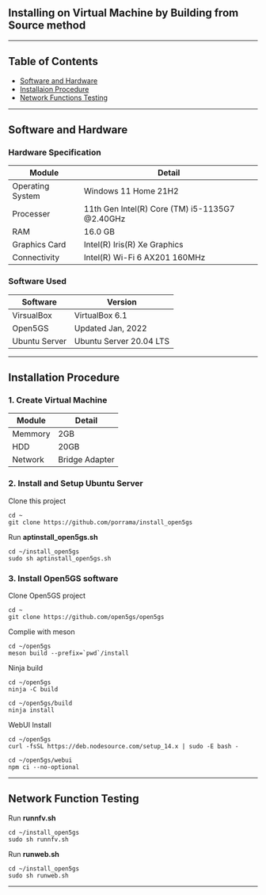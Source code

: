 ## Installing on Virtual Machine by Building from Source method

---

## Table of Contents
- [Software and Hardware](#id-specification)
- [Installaion Procedure](#id-installation)
- [Network Functions Testing](#id-networkfunction)

---

<div id='id-specification'/>

## Software and Hardware

### Hardware Specification
| Module           | Detail                                         |
| -----------      | -----------                                    |
| Operating System | Windows 11 Home 21H2                           |
| Processer        | 11th Gen Intel(R) Core (TM) i5-1135G7 @2.40GHz |
| RAM              | 16.0 GB                                        |
| Graphics Card    | Intel(R) Iris(R) Xe Graphics                   |
| Connectivity     | Intel(R) Wi-Fi 6 AX201 160MHz                  |

### Software Used
| Software      | Version                 |
| -----------   | -----------             |
| VirsualBox    | VirtualBox 6.1          |
| Open5GS       | Updated Jan, 2022       |
| Ubuntu Server | Ubuntu Server 20.04 LTS |

---

<div id='id-installation'/>

## Installation Procedure

### 1. Create Virtual Machine
| Module      | Detail         |
| ----------- | -----------    |
| Memmory     | 2GB            |
| HDD         | 20GB           |
| Network     | Bridge Adapter |

### 2. Install and Setup Ubuntu Server

Clone this project
~~~ text
cd ~
git clone https://github.com/porrama/install_open5gs
~~~

Run **aptinstall_open5gs.sh**
~~~ text
cd ~/install_open5gs
sudo sh aptinstall_open5gs.sh
~~~

### 3. Install Open5GS software

Clone Open5GS project
~~~ text
cd ~
git clone https://github.com/open5gs/open5gs
~~~

Complie with meson
~~~ text
cd ~/open5gs
meson build --prefix=`pwd`/install
~~~

Ninja build
~~~ text
cd ~/open5gs
ninja -C build
~~~

~~~ text
cd ~/open5gs/build
ninja install
~~~

WebUI Install
~~~ text
cd ~/open5gs
curl -fsSL https://deb.nodesource.com/setup_14.x | sudo -E bash -
~~~

~~~ text
cd ~/open5gs/webui
npm ci --no-optional
~~~

---

<div id='id-networkfunction'/>

## Network Function Testing

Run **runnfv.sh**
~~~ text
cd ~/install_open5gs
sudo sh runnfv.sh
~~~ 

Run **runweb.sh**
~~~ text
cd ~/install_open5gs
sudo sh runweb.sh
~~~

---
